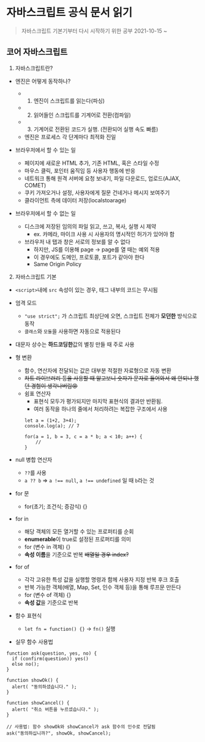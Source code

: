 # 자바스크립트 공식 문서 읽기
> 자바스크립트 기본기부터 다시 시작하기 위한 공부
> 2021-10-15 ~

## 코어 자바스크립트
1. 자바스크립트란?
* 엔진은 어떻게 동작하나?
  * 1. 엔진이 스크립트를 읽는다(파싱)
  * 2. 읽어들인 스크립트를 기계어로 전환(컴파일)
  * 3. 기계어로 전환된 코드가 실행. (전환되어 실행 속도 빠름)
  * 엔진은 프로세스 각 단계마다 최적화 진일

* 브라우저에서 할 수 있는 일
  * 페이지에 새로운 HTML 추가, 기존 HTML, 혹은 스타일 수정
  * 마우스 클릭, 포인터 움직임 등 사용자 행동에 반응
  * 네트워크 통해 원격 서버에 요청 보내기, 파일 다운로드, 업로드(AJAX, COMET)
  * 쿠키 가져오거나 설정, 사용자에게 질문 건네거나 메시지 보여주기
  * 클라이언트 측에 데이터 저장(localstoarage)

* 브라우저에서 할 수 없는 일
  * 디스크에 저장된 임의의 파일 읽고, 쓰고, 복사, 실행 시 제약
    * ex. 카메라, 마이크 사용 시 사용자의 명시적인 허가가 있어야 함
  * 브라우저 내 탭과 창은 서로의 정보를 알 수 없다
    * 하지만, JS를 이용해 page -> page를 열 때는 예외 적용
    * 이 경우에도 도메인, 프로토콜, 포트가 같아야 한다
    * Same Origin Policy

2. 자바스크립트 기본
* `<script>`내에 `src` 속성이 있는 경우, 태그 내부의 코드는 무시됨
* 엄격 모드
  * `"use strict";` 가 스크립트 최상단에 오면, 스크립트 전체가 **모던한** 방식으로 동작
  * `클래스`와 `모듈`을 사용하면 자동으로 적용된다
* 대문자 상수는 **하드코딩한**값의 별칭 만들 때 주로 사용
* 형 변환
  * 함수, 연산자에 전달되는 값은 대부분 적절한 자료형으로 자동 변환
  * ~~차트 라이브러리 등을 사용할 때 알고보니 숫자가 문자로 들어와서 왜 안되나 했던 경험이 생각나버림😡~~
  * 쉼표 연산자
    * 표현식 모두가 평가되지만 마지막 표현식의 결과만 반환됨.
    * 여러 동작을 하나의 줄에서 처리하려는 복잡한 구조에서 사용
    ```
    let a = (1+2, 3+4);
    console.log(a); // 7

    for(a = 1, b = 3, c = a * b; a < 10; a++) {
        //
    }
    ```
* null 병합 연산자
  * `??`를 사용
  * `a ?? b` => `a !== null`, `a !== undefined` 일 때 `b`라는 것

* for 문
  * for(초기; 조건식; 증감식) {}
* for in
  * 해당 객체의 모든 열거할 수 있는 프로퍼티를 순회
  * **enumerable**이 true로 설정된 프로퍼티를 의미
  * for (변수 in 객체) {}
  * **속성 이름**을 기준으로 반복 ~~배열일 경우 index?~~
* for of 
  * 각각 고유한 특성 값을 실행할 명령과 함께 사용자 지정 반복 후크 호출
  * 반복 가능한 객체(배열, Map, Set, 인수 객체 등)을 통해 루프문 만든다
  * for (변수 of 객체) {}
  * **속성 값**을 기준으로 반복 
* 함수 표현식
  * `let fn = function() {}` -> `fn()` 실행
* 실무 함수 사용법
```
function ask(question, yes, no) {
  if (confirm(question)) yes()
  else no();
}

function showOk() {
  alert( "동의하셨습니다." );
}

function showCancel() {
  alert( "취소 버튼을 누르셨습니다." );
}

// 사용법: 함수 showOk와 showCancel가 ask 함수의 인수로 전달됨
ask("동의하십니까?", showOk, showCancel);
```
